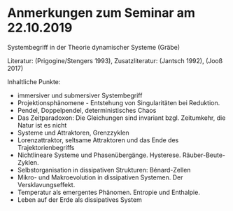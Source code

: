 # Anmerkungen zum Seminar am 22.10.2019

Systembegriff in der Theorie dynamischer Systeme (Gräbe)

Literatur: (Prigogine/Stengers 1993),
Zusatzliteratur: (Jantsch 1992), (Jooß 2017)

Inhaltliche Punkte:

- immersiver und submersiver Systembegriff
- Projektionsphänomene - Entstehung von Singularitäten bei Reduktion.
- Pendel, Doppelpendel, deterministisches Chaos
- Das Zeitparadoxon: Die Gleichungen sind invariant bzgl. Zeitumkehr, die
  Natur ist es nicht 
- Systeme und Attraktoren, Grenzzyklen
- Lorenzattraktor, seltsame Attraktoren und das Ende des Trajektorienbegriffs
- Nichtlineare Systeme und Phasenübergänge. Hysterese. Räuber-Beute-Zyklen.  
- Selbstorganisation in dissipativen Strukturen: Bénard-Zellen
- Mikro- und Makroevolution in dissipativen Systemen. Der Versklavungseffekt.
- Temperatur als emergentes Phänomen. Entropie und Enthalpie.
- Leben auf der Erde als dissipatives System
